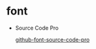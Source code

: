 # font

- Source Code Pro

  [github-font-source-code-pro](https://github.com/adobe-fonts/source-code-pro)

